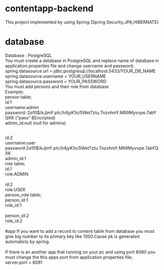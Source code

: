 # contentapp-backend

This project implemented by using Spring.(Spring Security,JPA,HIBERNATE)
# database
Database : PostgreSQL<br/>
You must create a database in PostgreSQL and replace name of database in application.properties file and change username and password.<br/>
spring.datasource.url = jdbc:postgresql://localhost:5433/YOUR_DB_NAME<br/>
spring.datasource.username = YOUR_USERNAME<br/>
spring.datasource.password = YOUR_PASSWORD<br/>
You must add persons and their role from database<br/>
Example;<br/>
person table;<br/>
id:1 <br/>
username:admin<br/>
password::$2a$10$/kJjmY.pIc/h4jyK1o/5Wet7ztu.TnzvhmY.M69Myvvpe.7abYQXK ("pass" BEncripted)<br/>
admin_id:null  (null for admins)<br/><br/>

id:2<br/>
username:user<br/>
password:$2a$10$/kJjmY.pIc/h4jyK1o/5Wet7ztu.TnzvhmY.M69Myvvpe.7abYQXK<br/>
admin_id:1<br/>
role table;<br/>
id:1<br/>
role:ADMIN<br/>
<br/>
id:2<br/>
role:USER<br/>
person_role table;<br/>
person_id:1<br/>
role_id:1<br/>
<br/>
person_id:2<br/>
role_id:2<br/>
<br/>
#app
If you want to add a record to content table from database you must give big number to its primary key like 1000.Cause pk is generated automaticly by spring.<br/>
<br/>
If there is an another app that running on your pc and using port 8080 you must change the this apps port from application.properties file;<br/>
server.port = 8081
